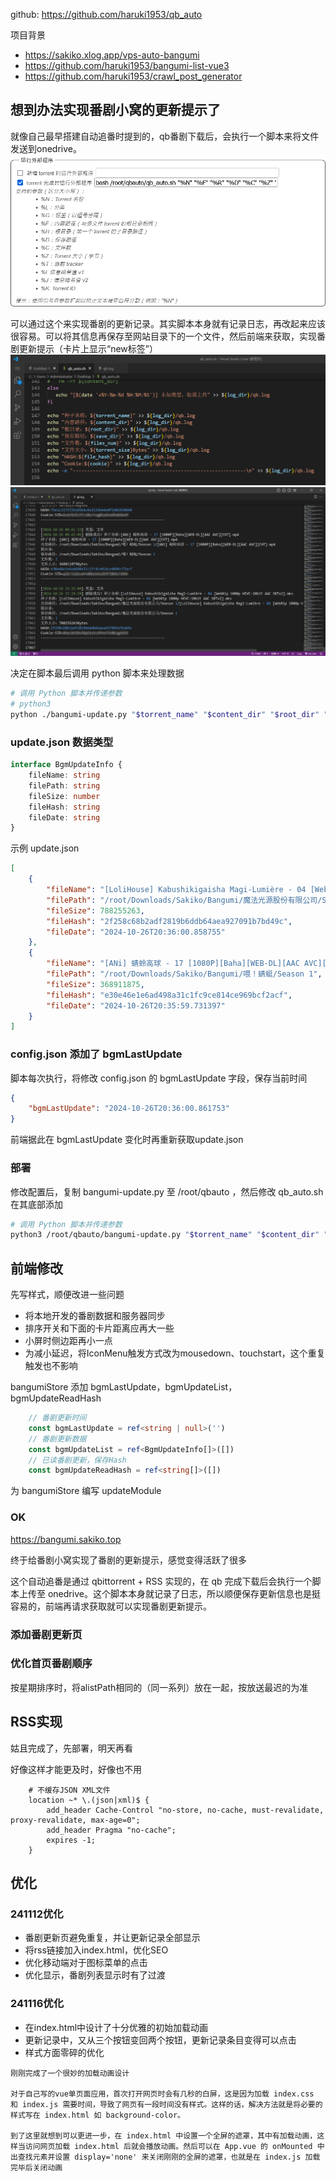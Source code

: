 github: https://github.com/haruki1953/qb_auto

项目背景
- https://sakiko.xlog.app/vps-auto-bangumi
- https://github.com/haruki1953/bangumi-list-vue3
- https://github.com/haruki1953/crawl_post_generator

## 想到办法实现番剧小窝的更新提示了
就像自己最早搭建自动追番时提到的，qb番剧下载后，会执行一个脚本来将文件发送到onedrive。
![](assets/Pasted%20image%2020241026161954.png) 

可以通过这个来实现番剧的更新记录。其实脚本本身就有记录日志，再改起来应该很容易。可以将其信息再保存至网站目录下的一个文件，然后前端来获取，实现番剧更新提示（卡片上显示“new标签”）
![](assets/Pasted%20image%2020241026162112.png) 
![](assets/Pasted%20image%2020241026162309.png) 

决定在脚本最后调用 python 脚本来处理数据
```sh
# 调用 Python 脚本并传递参数
# python3
python ./bangumi-update.py "$torrent_name" "$content_dir" "$root_dir" "$save_dir" "$files_num" "$torrent_size" "$file_hash"
```


### update.json 数据类型
```ts
interface BgmUpdateInfo {
	fileName: string
	filePath: string
	fileSize: number
	fileHash: string
	fileDate: string
}
```

示例 update.json
```json
[
    {
        "fileName": "[LoliHouse] Kabushikigaisha Magi-Lumière - 04 [WebRip 1080p HEVC-10bit AAC SRTx2].mkv",
        "filePath": "/root/Downloads/Sakiko/Bangumi/魔法光源股份有限公司/Season 1",
        "fileSize": 788255263,
        "fileHash": "2f258c68b2adf2819b6ddb64aea927091b7bd49c",
        "fileDate": "2024-10-26T20:36:00.858755"
    },
    {
        "fileName": "[ANi] 蜻蛉高球 - 17 [1080P][Baha][WEB-DL][AAC AVC][CHT].mp4",
        "filePath": "/root/Downloads/Sakiko/Bangumi/喂！蜻蜓/Season 1",
        "fileSize": 368911875,
        "fileHash": "e30e46e1e6ad498a31c1fc9ce814ce969bcf2acf",
        "fileDate": "2024-10-26T20:35:59.731397"
    }
]
```

### config.json 添加了 bgmLastUpdate
脚本每次执行，将修改 config.json 的 bgmLastUpdate 字段，保存当前时间
```json
{
    "bgmLastUpdate": "2024-10-26T20:36:00.861753"
}
```

前端据此在 bgmLastUpdate 变化时再重新获取update.json

### 部署

修改配置后，复制 bangumi-update.py 至 /root/qbauto ，然后修改 qb_auto.sh 在其底部添加
```sh
# 调用 Python 脚本并传递参数
python3 /root/qbauto/bangumi-update.py "$torrent_name" "$content_dir" "$root_dir" "$save_dir" "$files_num" "$torrent_size" "$file_hash"
```


## 前端修改

先写样式，顺便改进一些问题
- 将本地开发的番剧数据和服务器同步
- 排序开关和下面的卡片距离应再大一些
- 小屏时侧边距再小一点
- 为减小延迟，将IconMenu触发方式改为mousedown、touchstart，这个重复触发也不影响

bangumiStore 添加 bgmLastUpdate，bgmUpdateList，bgmUpdateReadHash
```ts
    // 番剧更新时间
    const bgmLastUpdate = ref<string | null>('')
    // 番剧更新数据
    const bgmUpdateList = ref<BgmUpdateInfo[]>([])
    // 已读番剧更新，保存Hash
    const bgmUpdateReadHash = ref<string[]>([])
```

为 bangumiStore 编写 updateModule


### OK
https://bangumi.sakiko.top

终于给番剧小窝实现了番剧的更新提示，感觉变得活跃了很多

这个自动追番是通过 qbittorrent + RSS 实现的，在 qb 完成下载后会执行一个脚本上传至 onedrive。这个脚本本身就记录了日志，所以顺便保存更新信息也是挺容易的，前端再请求获取就可以实现番剧更新提示。

### 添加番剧更新页

### 优化首页番剧顺序
按星期排序时，将alistPath相同的（同一系列）放在一起，按放送最迟的为准

## RSS实现
姑且完成了，先部署，明天再看

好像这样才能更及时，好像也不用
```nginx
  	# 不缓存JSON XML文件
  	location ~* \.(json|xml)$ {
  		add_header Cache-Control "no-store, no-cache, must-revalidate, proxy-revalidate, max-age=0";
  		add_header Pragma "no-cache";
  		expires -1;
  	}
```


## 优化

### 241112优化
- 番剧更新页避免重复，并让更新记录全部显示
- 将rss链接加入index.html，优化SEO
- 优化移动端对于图标菜单的点击
- 优化显示，番剧列表显示时有了过渡

### 241116优化
- 在index.html中设计了十分优雅的初始加载动画
- 更新记录中，又从三个按钮变回两个按钮，更新记录条目变得可以点击
- 样式方面零碎的优化

```
刚刚完成了一个很妙的加载动画设计

对于自己写的vue单页面应用，首次打开网页时会有几秒的白屏，这是因为加载 index.css 和 index.js 需要时间，导致了网页有一段时间没有样式。这样的话，解决方法就是将必要的样式写在 index.html 如 background-color。

到了这里就想到可以更进一步，在 index.html 中设置一个全屏的遮罩，其中有加载动画，这样当访问网页加载 index.html 后就会播放动画。然后可以在 App.vue 的 onMounted 中出查找元素并设置 display='none' 来关闭刚刚的全屏的遮罩，也就是在 index.js 加载完毕后关闭动画
```

